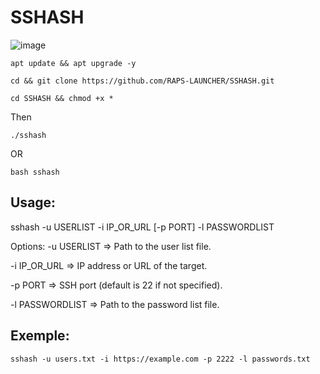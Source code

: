 # SSHASH

![image](https://i.ibb.co/XFkBgJh/Video-Guru-20231213-174553412.gif)


```
apt update && apt upgrade -y
```
```
cd && git clone https://github.com/RAPS-LAUNCHER/SSHASH.git
```

```
cd SSHASH && chmod +x *
```
Then 
```
./sshash
```
OR
```
bash sshash
```
## Usage: 

sshash -u USERLIST -i IP_OR_URL [-p PORT] -l PASSWORDLIST

Options:
  -u USERLIST => Path to the user list file.
  
  -i IP_OR_URL => IP address or URL of the target.

  -p PORT => SSH port (default is 22 if not specified).
  
  -l PASSWORDLIST => Path to the password list file.


## Exemple: 

```
sshash -u users.txt -i https://example.com -p 2222 -l passwords.txt
```
